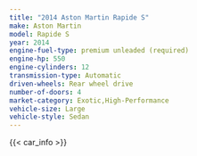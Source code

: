 ```yaml
---
title: "2014 Aston Martin Rapide S"
make: Aston Martin
model: Rapide S
year: 2014
engine-fuel-type: premium unleaded (required)
engine-hp: 550
engine-cylinders: 12
transmission-type: Automatic
driven-wheels: Rear wheel drive
number-of-doors: 4
market-category: Exotic,High-Performance
vehicle-size: Large
vehicle-style: Sedan
---
```


{{< car_info >}}
